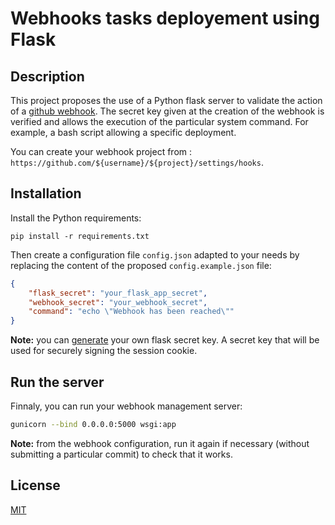# Webhooks tasks deployement using Flask

## Description

This project proposes the use of a Python flask server to validate the action of a [github webhook](https://docs.github.com/en/github-ae@latest/developers/webhooks-and-events/webhooks/creating-webhooks). The secret key given at the creation of the webhook is verified and allows the execution of the particular system command. For example, a bash script allowing a specific deployment.

You can create your webhook project from : `https://github.com/${username}/${project}/settings/hooks`.

## Installation

Install the Python requirements: 
```
pip install -r requirements.txt
```

Then create a configuration file `config.json` adapted to your needs by replacing the content of the proposed `config.example.json` file:

```json
{
    "flask_secret": "your_flask_app_secret",
    "webhook_secret": "your_webhook_secret",
    "command": "echo \"Webhook has been reached\"" 
}
```

**Note:** you can [generate](https://flask.palletsprojects.com/en/latest/config/#SECRET_KEY) your own flask secret key. A secret key that will be used for securely signing the session cookie.

## Run the server

Finnaly, you can run your webhook management server:
```sh
gunicorn --bind 0.0.0.0:5000 wsgi:app
```

**Note:** from the webhook configuration, run it again if necessary (without submitting a particular commit) to check that it works.

## License

[MIT](LICENSE)
